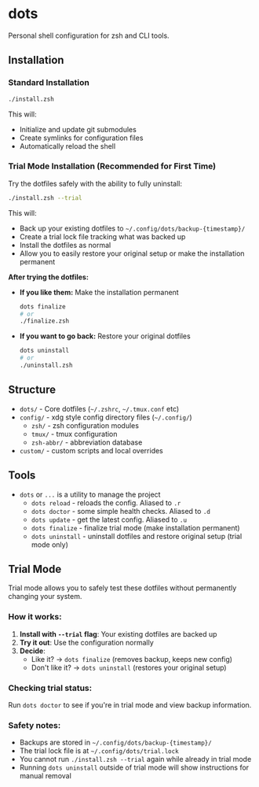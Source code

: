 # dots

Personal shell configuration for zsh and CLI tools.

## Installation

### Standard Installation

```bash
./install.zsh
```

This will:
- Initialize and update git submodules
- Create symlinks for configuration files
- Automatically reload the shell

### Trial Mode Installation (Recommended for First Time)

Try the dotfiles safely with the ability to fully uninstall:

```bash
./install.zsh --trial
```

This will:
- Back up your existing dotfiles to `~/.config/dots/backup-{timestamp}/`
- Create a trial lock file tracking what was backed up
- Install the dotfiles as normal
- Allow you to easily restore your original setup or make the installation permanent

**After trying the dotfiles:**

- **If you like them:** Make the installation permanent
  ```bash
  dots finalize
  # or
  ./finalize.zsh
  ```

- **If you want to go back:** Restore your original dotfiles
  ```bash
  dots uninstall
  # or
  ./uninstall.zsh
  ```

## Structure

- `dots/` - Core dotfiles (`~/.zshrc`, `~/.tmux.conf` etc)
- `config/` - xdg style config directory files (`~/.config/`)
  - `zsh/` - zsh configuration modules
  - `tmux/` - tmux configuration
  - `zsh-abbr/` - abbreviation database
- `custom/` - custom scripts and local overrides

## Tools

- `dots` or `...` is a utility to manage the project
  - `dots reload` - reloads the config. Aliased to `.r`
  - `dots doctor` - some simple health checks. Aliased to `.d`
  - `dots update` - get the latest config. Aliased to `.u`
  - `dots finalize` - finalize trial mode (make installation permanent)
  - `dots uninstall` - uninstall dotfiles and restore original setup (trial mode only)

## Trial Mode

Trial mode allows you to safely test these dotfiles without permanently changing your system.

### How it works:

1. **Install with `--trial` flag**: Your existing dotfiles are backed up
2. **Try it out**: Use the configuration normally
3. **Decide**:
   - Like it? → `dots finalize` (removes backup, keeps new config)
   - Don't like it? → `dots uninstall` (restores your original setup)

### Checking trial status:

Run `dots doctor` to see if you're in trial mode and view backup information.

### Safety notes:

- Backups are stored in `~/.config/dots/backup-{timestamp}/`
- The trial lock file is at `~/.config/dots/trial.lock`
- You cannot run `./install.zsh --trial` again while already in trial mode
- Running `dots uninstall` outside of trial mode will show instructions for manual removal
